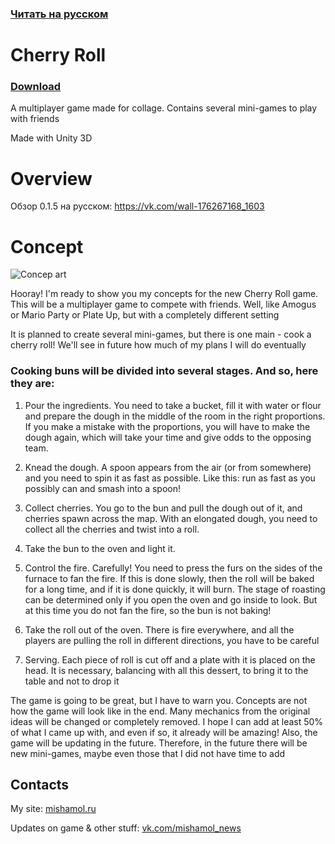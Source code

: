 ### [Читать на русском](https://github.com/TrueMishamol/CherryRoll/blob/736eae09276f0cb9dd3657953c0a1c91ef837fd1/README%20%D1%80%D1%83%D1%81.md)

# Cherry Roll

### [Download](https://github.com/TrueMishamol/CherryRoll/releases)

A multiplayer game made for collage. Contains several mini-games to play with friends

Made with Unity 3D

# Overview

Обзор 0.1.5 на русском:
https://vk.com/wall-176267168_1603

# Concept

![Concep art](https://github.com/TrueMishamol/CherryRoll/blob/master/Concept%20Arts/9.png)

Hooray! I'm ready to show you my concepts for the new Cherry Roll game. This will be a multiplayer game to compete with friends. Well, like Amogus or Mario Party or Plate Up, but with a completely different setting

It is planned to create several mini-games, but there is one main - cook a cherry roll! We'll see in future how much of my plans I will do eventually

### Cooking buns will be divided into several stages. And so, here they are:

1. Pour the ingredients. You need to take a bucket, fill it with water or flour and prepare the dough in the middle of the room in the right proportions. If you make a mistake with the proportions, you will have to make the dough again, which will take your time and give odds to the opposing team.

2. Knead the dough. A spoon appears from the air (or from somewhere) and you need to spin it as fast as possible. Like this: run as fast as you possibly can and smash into a spoon!

3. Collect cherries. You go to the bun and pull the dough out of it, and cherries spawn across the map. With an elongated dough, you need to collect all the cherries and twist into a roll.

4. Take the bun to the oven and light it.

5. Control the fire. Carefully! You need to press the furs on the sides of the furnace to fan the fire. If this is done slowly, then the roll will be baked for a long time, and if it is done quickly, it will burn. The stage of roasting can be determined only if you open the oven and go inside to look. But at this time you do not fan the fire, so the bun is not baking!

6. Take the roll out of the oven. There is fire everywhere, and all the players are pulling the roll in different directions, you have to be careful

7. Serving. Each piece of roll is cut off and a plate with it is placed on the head. It is necessary, balancing with all this dessert, to bring it to the table and not to drop it

The game is going to be great, but I have to warn you. Concepts are not how the game will look like in the end. Many mechanics from the original ideas will be changed or completely removed. I hope I can add at least 50% of what I came up with, and even if so, it already will be amazing! Also, the game will be updating in the future. Therefore, in the future there will be new mini-games, maybe even those that I did not have time to add

## Contacts
My site: [mishamol.ru](https://mishamol.ru)

Updates on game & other stuff: [vk.com/mishamol_news](https://vk.com/mishamol_news)
